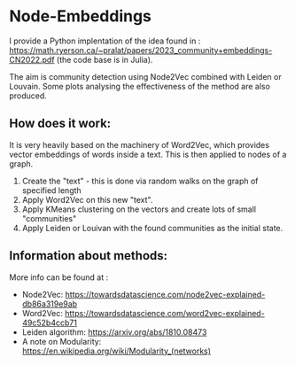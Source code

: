# Node-Embeddings

I provide a Python implentation of the idea found in : https://math.ryerson.ca/~pralat/papers/2023_community+embeddings-CN2022.pdf (the code base is in Julia).

The aim is community detection using Node2Vec combined with Leiden or Louvain. Some plots analysing the effectiveness of the method are also produced. 

## How does it work:

It is very heavily based on the machinery of Word2Vec, which provides vector embeddings of words inside a text. This is then applied to nodes of a graph.

1. Create the "text" - this is done via random walks on the graph of specified length
2. Apply Word2Vec on this new "text".
3. Apply KMeans clustering on the vectors and create lots of small "communities"
4. Apply Leiden or Louivan with the found communities as the initial state.


##  Information about methods:

More info can be found at :

- Node2Vec: https://towardsdatascience.com/node2vec-explained-db86a319e9ab
- Word2Vec: https://towardsdatascience.com/word2vec-explained-49c52b4ccb71
- Leiden algorithm: https://arxiv.org/abs/1810.08473
- A note on Modularity: https://en.wikipedia.org/wiki/Modularity_(networks)




